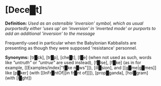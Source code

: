 # **[Dece█t]**

**Definition:** *Used as an ostensible 'inversion' symbol, which as usual purportedly either 'uses up' an 'inversion' in 'inverted mode' or purports to add an additional 'inversion' to the message*

Frequently-used in particular when the Babylonian Kabbalists are presenting as though they were supposed 'resistance' personnel.

**Synonyms:** [tr█ck], [tr█p], [che█t], [l█e] (when not used as such, words like *"untruth"* or *"untrue"* are used instead), [f█lse], [f█ke] (as in for example, [[Examples/index|"f█ke n█ws"]]), [ill█sion], and [[g█me|g█mes]] like [p█ker] (with [[InFr█ntOf|\[in fr█nt of]]\]), [prop█ganda], [hol█gram] (with [l█ght])
